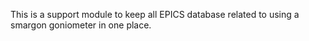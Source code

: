 This is a support module to keep all EPICS database related to using a smargon goniometer in one place.
